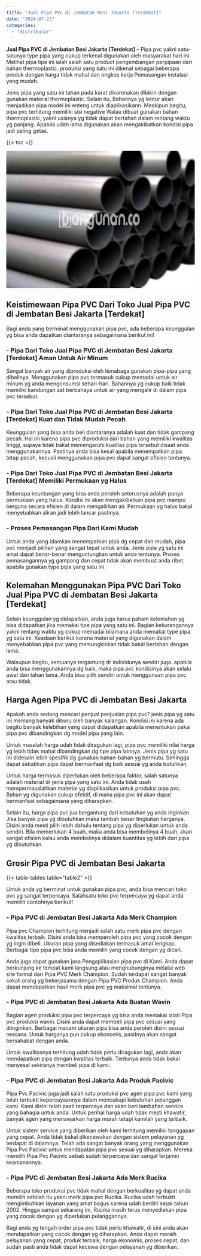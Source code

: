 ```yaml
---
title: "Jual Pipa PVC di Jembatan Besi Jakarta [Terdekat]"
date: "2024-07-23"
categories: 
  - "distributor"
---
```


**Jual Pipa PVC di Jembatan Besi Jakarta \[Terdekat\]** – Pipa pvc yakni satu-satunya type pipa yang cukup terkenal digunakan oleh masyarakat hari ini. Melihat pipa tipe ini ialah salah satu product pengembangan perpipaan dari bahan thermoplastic. produksi yang satu ini dikenal sebagai beberapa produk dengan harga tidak mahal dan ongkos kerja Pemasangan instalasi yang mudah.

Jenis pipa yang satu ini tahan pada karat dikarenakan dibikin dengan gunakan material thermoplastic. Selain itu, Bahannya yg lentur akan menjadikan pipa model ini enteng untuk diaplikasikann. Meskipun begitu, pipa pvc terhitung memiliki sisi negative Walau dibuat gunakan bahan thermoplastic, yakni usianya yg tidak dapat bertahan dalam rentang waktu yg panjang. Apabila udah lama digunakan akan mengakibatkan kondisi pipa jadi paling getas.

{{< toc >}}

![Jual Pipa PVC di Jembatan Besi Jakarta [Terdekat]](/images/jaul-pipa-pvc-39.png)

## Keistimewaan Pipa PVC Dari Toko Jual Pipa PVC di Jembatan Besi Jakarta \[Terdekat\]

Bagi anda yang berminat menggunakan pipa pvc, ada beberapa keunggulan yg bisa anda dapatkan diantaranya sebagaimana berikut ini!

### \- Pipa Dari Toko Jual Pipa PVC di Jembatan Besi Jakarta \[Terdekat\] Aman Untuk Air Minum

Sangat banyak air yang diproduksi oleh lemabaga gunakan pipa-pipa yang dibelinya. Menggunakan pipa pvc termasuk cukup memadai untuk air minum yg anda mengonsumsi sehari-hari. Bahannya yg cukup baik tidak memiliki kandungan zat berbahaya untuk air yang mengalir di dalam pipa pvc tersebut.

### \- Pipa Dari Toko Jual Pipa PVC di Jembatan Besi Jakarta \[Terdekat\] Kuat dan Tidak Mudah Pecah

Keunggulan yang bisa anda beli diantaranya adalah kuat dan tidak gampang pecah. Hal ini karena pipa pvc diproduksi dari bahan yang memiliki kwalitas tinggi, supaya tidak bakal memengaruhi kualitas pipa tersebut disaat anda menggunakannya. Pastinya anda bisa kesal apabila menempatkan pipa tetap pecah, kecuali menggunakan pipa pvc dapat sangat efisien tentunya.

### \- Pipa Dari Toko Jual Pipa PVC di Jembatan Besi Jakarta \[Terdekat\] Memiliki Permukaan yg Halus

Beberapa keuntungan yang bisa anda peroleh seterusnya adalah punya permukaan yang halus. Kondisi ini akan mengakibatkan pipa pvc mampu berguna secara efisien di dalam mengalirkan air. Permukaan yg halus bakal menyebabkan aliran jadi lebih lancar pastinya.

### \- Proses Pemasangan Pipa Dari Kami Mudah

Untuk anda yang idamkan menempatkan pipa dg cepat dan mudah, pipa pvc menjadi pilihan yang sangat tepat untuk anda. Jenis pipa yg satu ini amat dapat benar-benar menguntungkan untuk anda tentunya. Proses pemasangannya yg gampang dan cepat tidak akan membuat anda ribet apabila gunakan type pipa yang satu ini.

## Kelemahan Menggunakan Pipa PVC Dari Toko Jual Pipa PVC di Jembatan Besi Jakarta \[Terdekat\]

Selain keunggulan yg didapatkan, anda juga harus paham kelemahan yg bisa didapatkan jika memakai tipe pipa yang satu ini. Bagian kekurangannya yakni rentang waktu yg cukup memadai bilamana anda memakai type pipa yg satu ini. Keadaan berikut karena material yang digunakan dalam menyebabkan pipa pvc yang memungkinkan tidak bakal bertahan dengan lama.

Walaupun begitu, semuanya tergantung dr individunya sendiri juga. apabila anda bisa menggunakannya dg baik, maka pipa pvc kondisinya akan selalu awet dan tahan lama. Anda bisa pilih sendiri untuk menggunaan pipa pvc atau tidak.

## Harga Agen Pipa PVC di Jembatan Besi Jakarta

Apakah anda sedang mencari penjual penjualan pipa pvc? jenis pipa yg satu ini memang banyak diburu oleh banyak kalangan. Kondisi ini karena ada begitu banyak kelebihan yang dapat didapatkan apabila menentukan pakai pipa pvc dibandingkan dg model pipa yang lain.

Untuk masalah harga udah tidak diragukan lagi, pipa pvc memiliki nilai harga yg lebih tidak mahal dibandingkan dg tipe pipa lainnya. Jenis pipa yg satu ini didesain lebih spesifik dg gunakan bahan-bahan yg bermutu. Sehingga dapat sebabkan pipa dapat bermanfaat dg baik sesuai yg anda butuhkan.

Untuk harga termasuk diperlukan oleh beberapa faktor, salah satunya adalah material dr jenis pipa yang satu ini. Anda tidak usah mempermasalahkan material yg diaplikasikan untuk produksi pipa pvc. Bahan yg digunakan cukup efektif, di mana pipa pvc ini akan dapat bermanfaat sebagaimana yang diharapkan.

Selain itu, harga pipa pvc jua bergantung dari kebutuhan yg anda inginkan. Jika banyak pipa yg dibutuhkan maka tambah besar tingkatan harganya. Disini anda mesti pilih lebih dahulu tentang pipa yg diperlukan untuk anda sendiri. Bila memerlukan 4 buah, maka anda bisa membelinya 4 buah. akan sangat efisien kalau anda membelinya didalam kuantitas yg lebih dari pipa yg dibutuhkan.

## Grosir Pipa PVC di Jembatan Besi Jakarta

{{< table-tables table="table2" >}}

Untuk anda yg berminat untuk gunakan pipa pvc, anda bisa mencari toko pvc yg sangat terpercaya. Salahsatu toko pvc terpercaya yg dapat anda memilih contohnya berikut!

### \- Pipa PVC di Jembatan Besi Jakarta Ada Merk Champion

Pipa pvc Champion terhitung menjadi salah satu merk pipa pvc dengan kwalitas terbaik. Disini anda bisa memperoleh pipa pvc yang cocok dengan yg ingin dibeli. Ukuran pipa yang disediakan termasuk amat lengkap. Berbagai tipe pipa pvc bisa anda memilih yang cocok dengan yg dicari.

Anda juga dapat gunakan jasa Pengaplikasian pipa pvc di Kami. Anda dapat berkunjung ke tempat kami langsung atau menghubunginya melalui web site formal dari Pipa PVC Merk Champion. Sudah terdapat sangat banyak sekali orang yg bekerjasama dengan Pipa PVC Produk Champion. Anda dapat mendapatkan hasil merk pipa pvc yg maksimal tentunya.

### \- Pipa PVC di Jembatan Besi Jakarta Ada Buatan Wavin

Bagian agen produksi pipa pvc terpercaya yg bisa anda memakai ialah Pipa pvc produksi wavin. Disini anda dapat membeli pipa pvc sesuai yang diinginkan. Berbagai macam ukuran pipa bisa anda peroleh disini sesuai rencana. Untuk harganya pun cukup ekonomis, pastinya akan sangat bersahabat dengan anda.

Untuk kwalitasnya terhitung udah tidak perlu diragukan lagi, anda akan mendapatkan pipa dengan kwalitas terbaik. Tentunya anda tidak bakal menyesal sekiranya membeli pipa di kami.

### \- Pipa PVC di Jembatan Besi Jakarta Ada Produk Pacivic

Pipa Pvc Pacivic juga jadi salah satu produksi pvc agen pipa pvc kami yang telah terbukti kepercayaannya dalam mencukupi kebutuhan pelanggan kami. Kami disini telah pasti terpercaya dan akan beri tambahan service yang bahagia untuk anda. Untuk perihal harga udah tidak mesti khawatir, banyak agen yang menawarkan harga murah tetapi kamilah yang terbaik.

Untuk sistem service yang diberikan oleh kami terhitung memiliki tanggapan yang cepat. Anda tidak bakal dikecewakan dengan sistem pelayanan yg terdapat di dalamnya. Telah ada sangat banyak orang yang menggunakan Pipa Pvc Pacivic untuk mendapatan pipa pvc sesuai yg diharapkan. Mereka memilih Pipa Pvc Pacivic sebab sudah terpercaya dan sangat terjamin keamanannya.

### \- Pipa PVC di Jembatan Besi Jakarta Ada Merk Rucika

Beberapa toko produksi pvc tidak mahal dengan berkualitas yg dapat anda memilih setelah itu yakni merk pipa pvc Rucika. Rucika udah terbukti mengimbuhkan layanan yang amat bagus karena udah berdiri sejak tahun 2002. Hingga sampai sekarang ini, Rucika masih terus menyediakan pipa yang cocok dengan yg diperlukan pelanggannya.

Bagi anda yg tengah order pipa pvc tidak perlu khawatir, di sini anda akan mendapatkan yang cocok dengan yg diharapkan. Anda dapat meraih pelayanan yang cepat, produk terbaik, harga ekonomis, proses cepat, dan sudah pasti anda tidak dapat kecewa dengan pelayanan yg diberikan.
